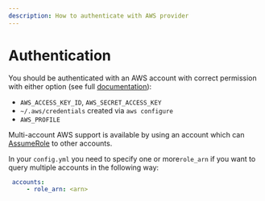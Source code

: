```yaml
---
description: How to authenticate with AWS provider
---
```


# Authentication

You should be authenticated with an AWS account with correct permission with either option \(see full [documentation](https://docs.aws.amazon.com/sdk-for-java/v1/developer-guide/credentials.html)\):

* `AWS_ACCESS_KEY_ID`, `AWS_SECRET_ACCESS_KEY`
* `~/.aws/credentials` created via `aws configure`
* `AWS_PROFILE`

Multi-account AWS support is available by using an account which can [AssumeRole](https://docs.aws.amazon.com/STS/latest/APIReference/API_AssumeRole.html) to other accounts.

In your `config.yml` you need to specify one or more`role_arn` if you want to query multiple accounts in the following way:

```yaml
 accounts:
     - role_arn: <arn>
```

